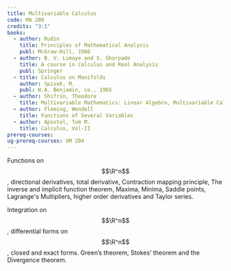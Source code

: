 ```yaml
---
title: Multivariable Calculus
code: MA 200
credits: "3:1"
books:
  - author: Rudin
    title: Principles of Mathematical Analysis
    publ: McGraw-Hill, 1986
  - author: B. V. Limaye and S. Ghorpade
    title: A course in Calculus and Real Analysis
    publ: Springer
  - title: Calculus on Manifolds
    author: Spivak, M.
    publ: W.A. Benjamin, co., 1965
  - author: Shifrin, Theodore
    title: Multivariable Mathematics: Linear Algebra, Multivariable Calculus and Manifolds
  - author: Fleming, Wendell
    title: Functions of Several Variables
  - author: Apostol, Tom M.
    title: Calculus, Vol-II
prereq-courses: 
ug-prereq-courses: UM 204
---
```


Functions on $$\R^n$$ , directional derivatives, total derivative, Contraction mapping principle, The inverse and implicit function theorem, Maxima, Minima, Saddle points, Lagrange's Multipliers, higher order derivatives and Taylor series. 

Integration on $$\R^n$$ , differential forms on $$\R^n$$ , closed and exact forms. Green’s theorem, Stokes’ theorem and the Divergence theorem.

